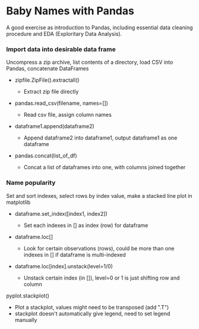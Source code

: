 # Baby Names with Pandas
A good exercise as introduction to Pandas, including essential data cleaning procedure and EDA (Exploritary Data Analysis).

### Import data into desirable data frame
Uncompress a zip archive, list contents of a directory, load CSV into Pandas, concatenate DataFrames

- zipfile.ZipFile().extractall()
  - Extract zip file directly 
  
- pandas.read_csv(filename, names=[])
  - Read csv file, assign column names
  
- dataframe1.append(dataframe2)
  - Append dataframe2 into dataframe1, output dataframe1 as one dataframe
  
- pandas.concat(list_of_df)
  - Concat a list of dataframes into one, with columns joined together

### Name popularity
Set and sort indexes, select rows by index value, make a stacked line plot in matplotlib

- dataframe.set_index([index1, index2])
  - Set each indexes in [] as index (row) for dataframe
  
- dataframe.loc[]
  - Look for certain observations (rows), could be more than one indexes in [] if dataframe is multi-indexed
  
- dataframe.loc[index].unstack(level=1/0)
  - Unstack certain index (in []), level=0 or 1 is just shifting row and column
  
pyplot.stackplot()
  - Plot a stackplot, values might need to be transposed (add ".T") 
  - stackplot doesn't automatically give legend, need to set legend manually
  
